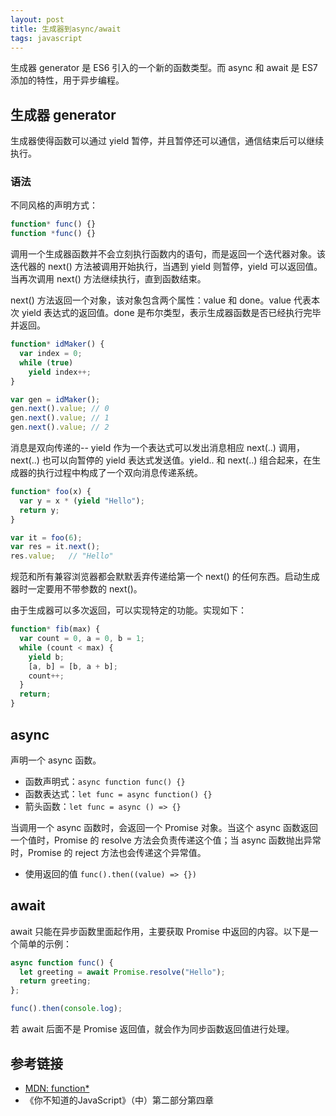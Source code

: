 ```yaml
---
layout: post
title: 生成器到async/await
tags: javascript
---
```

生成器 generator 是 ES6 引入的一个新的函数类型。而 async 和 await 是 ES7 添加的特性，用于异步编程。

## 生成器 generator
生成器使得函数可以通过 yield 暂停，并且暂停还可以通信，通信结束后可以继续执行。

### 语法
不同风格的声明方式：
```js
function* func() {}
function *func() {}
```

调用一个生成器函数并不会立刻执行函数内的语句，而是返回一个迭代器对象。该迭代器的 next() 方法被调用开始执行，当遇到 yield 则暂停，yield 可以返回值。当再次调用 next() 方法继续执行，直到函数结束。

next() 方法返回一个对象，该对象包含两个属性：value 和 done。value 代表本次 yield 表达式的返回值。done 是布尔类型，表示生成器函数是否已经执行完毕并返回。

```js
function* idMaker() {
  var index = 0;
  while (true)
    yield index++;
}

var gen = idMaker();
gen.next().value; // 0
gen.next().value; // 1
gen.next().value; // 2
```

消息是双向传递的-- yield 作为一个表达式可以发出消息相应 next(..) 调用，next(..) 也可以向暂停的 yield 表达式发送值。yield.. 和 next(..) 组合起来，在生成器的执行过程中构成了一个双向消息传递系统。
```js
function* foo(x) {
  var y = x * (yield "Hello");
  return y;   
}

var it = foo(6);
var res = it.next();
res.value;   // "Hello"
```
规范和所有兼容浏览器都会默默丢弃传递给第一个 next() 的任何东西。启动生成器时一定要用不带参数的 next()。

由于生成器可以多次返回，可以实现特定的功能。实现如下：
```js
function* fib(max) {
  var count = 0, a = 0, b = 1;
  while (count < max) {
    yield b;
    [a, b] = [b, a + b];
    count++;
  }
  return;
}
```

## async
声明一个 async 函数。  
- 函数声明式：`async function func() {}`
- 函数表达式：`let func = async function() {}`
- 箭头函数：`let func = async () => {}`

当调用一个 async 函数时，会返回一个 Promise 对象。当这个 async 函数返回一个值时，Promise 的 resolve 方法会负责传递这个值；当 async 函数抛出异常时，Promise 的 reject 方法也会传递这个异常值。  
- 使用返回的值 `func().then((value) => {})`

## await
await 只能在异步函数里面起作用，主要获取 Promise 中返回的内容。以下是一个简单的示例：

```js
async function func() {
  let greeting = await Promise.resolve("Hello");
  return greeting;
};

func().then(console.log);
```
若 await 后面不是 Promise 返回值，就会作为同步函数返回值进行处理。

## 参考链接
- [ MDN: function* ](https://developer.mozilla.org/en-US/docs/Web/JavaScript/Reference/Statements/function*)
- 《你不知道的JavaScript》（中）第二部分第四章
